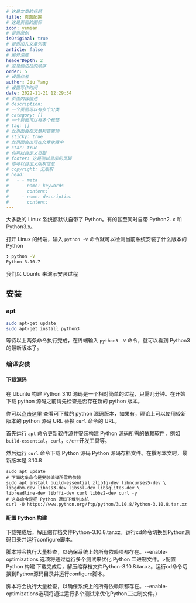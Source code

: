 ```yaml
---
# 这是文章的标题
title: 页面配置
# 这是页面的图标
icon: yemian
# 是否原创
isOriginal: true
# 是否加入文章列表
article: false
# 展开深度
headerDepth: 2
# 这是侧边栏的顺序
order: 5
# 设置作者
author: Jiu Yang
# 设置写作时间
date: 2022-11-21 12:29:34
# 页面内容描述
# description: 
# 一个页面可以有多个分类
# category: []
# 一个页面可以有多个标签
# tag: []
# 此页面会在文章列表置顶
# sticky: true
# 此页面会出现在文章收藏中
# star: true
# 你可以自定义页脚
# footer: 这是测试显示的页脚
# 你可以自定义版权信息
# copyright: 无版权
# head:
#   - - meta
#     - name: keywords
#       content: 
#     - name: description
#       content: 
---
```


大多数的 Linux 系统都默认自带了 Python。有的甚至同时自带 Python2. x 和 Python3.x。

打开 Linux 的终端，输入 `python -V` 命令就可以检测当前系统安装了什么版本的 Python

```bash
❯ python -V
Python 3.10.7
```

我们以 Ubuntu  来演示安装过程

## 安装

### apt

```bash
sudo apt-get update
sudo apt-get install python3
```

等待以上两条命令执行完成，在终端输入 `python3 -V` 命令，就可以看到 Python3 的最新版本了。

### 编译安装

#### 下载源码

在 Ubuntu 构建 Python 3.10 源码是一个相对简单的过程，只需几分钟。在开始下载 python 源码之前请先检查是否存在新的 python 版本。

你可以[点击这里](https://www.python.org/downloads/source/) 查看可下载的 python 源码版本，如果有，理论上可以使用较新版本的 python 源码 URL 替换 `curl` 命令的 URL。

首先运行 `apt`  命令更新软件源并安装构建 Python 源码所需的依赖软件，例如 `build-essential`，`curl`，`c/c++`开发工具等。

然后运行 `curl` 命令下载 Python 源码 Python 源码存档文件。在撰写本文时，最新版本是 3.10.8

```shell
sudo apt update
# 下面这条命令是安装编译所需的依赖
sudo apt install build-essential zlib1g-dev libncurses5-dev \
libgdbm-dev libnss3-dev libssl-dev libsqlite3-dev \
libreadline-dev libffi-dev curl libbz2-dev curl -y
# 这条命令是把 Python 源码下载到本机
curl -O https://www.python.org/ftp/python/3.10.8/Python-3.10.8.tar.xz
```

#### 配置 Python 构建
下载完成后，解压缩存档文件Python-3.10.8.tar.xz。运行cd命令切换到Python源码目录并运行configure脚本。

脚本将会执行大量检查，以确保系统上的所有依赖项都存在。--enable-optimizations 选项将通过运行多个测试来优化 Python 二进制文件。>配置 Python 构建
下载完成后，解压缩存档文件Python-3.10.8.tar.xz。运行cd命令切换到Python源码目录并运行configure脚本。

脚本将会执行大量检查，以确保系统上的所有依赖项都存在。--enable-optimizations选项将通过运行多个测试来优化Python二进制文件。)